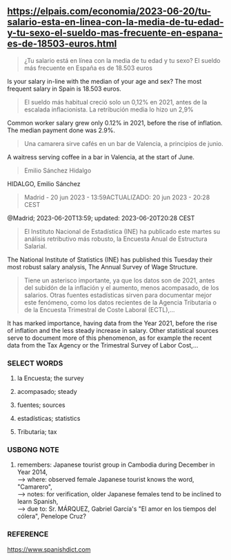 ## https://elpais.com/economia/2023-06-20/tu-salario-esta-en-linea-con-la-media-de-tu-edad-y-tu-sexo-el-sueldo-mas-frecuente-en-espana-es-de-18503-euros.html

> ¿Tu salario está en línea con la media de tu edad y tu sexo? El sueldo más frecuente en España es de 18.503 euros

Is your salary in-line with the median of your age and sex? The most frequent salary in Spain is 18.503 euros.

> El sueldo más habitual creció solo un 0,12% en 2021, antes de la escalada inflacionista. La retribución media lo hizo un 2,9%

Common worker salary grew only 0.12% in 2021, before the rise of inflation. The median payment done was 2.9%. 

> Una camarera sirve cafés en un bar de Valencia, a principios de junio.

A waitress serving coffee in a bar in Valencia, at the start of June.

> Emilio Sánchez Hidalgo

HIDALGO, Emilio Sánchez

> Madrid - 20 jun 2023 - 13:59ACTUALIZADO: 20 jun 2023 - 20:28 CEST

@Madrid; 2023-06-20T13:59; updated: 2023-06-20T20:28 CEST 

> El Instituto Nacional de Estadística (INE) ha publicado este martes su análisis retributivo más robusto, la Encuesta Anual de Estructura Salarial. 

The National Institute of Statistics (INE) has published this Tuesday their most robust salary analysis, The Annual Survey of Wage Structure. 

> Tiene un asterisco importante, ya que los datos son de 2021, antes del subidón de la inflación y el aumento, menos acompasado, de los salarios. Otras fuentes estadísticas sirven para documentar mejor este fenómeno, como los datos recientes de la Agencia Tributaria o de la Encuesta Trimestral de Coste Laboral (ECTL),...

It has marked importance, having data from the Year 2021, before the rise of inflation and the less steady increase in salary. Other statistical sources serve to document more of this phenomenon, as for example the recent data from the Tax Agency or the Trimestral Survey of Labor Cost,...

### SELECT WORDS

1) la Encuesta; the survey

2) acompasado; steady

3) fuentes; sources

4) estadísticas; statistics

5) Tributaria; tax

### USBONG NOTE

1) remembers: Japanese tourist group in Cambodia during December in Year 2014,<br/>
--> where: observed female Japanese tourist knows the word, "Camarero",<br/>
--> notes: for verification, older Japanese females tend to be inclined to learn Spanish,<br/>
--> due to: Sr. MÁRQUEZ, Gabriel García's "El amor en los tiempos del cólera", Penelope Cruz? 

### REFERENCE

https://www.spanishdict.com
